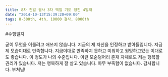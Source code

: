 ```yaml
---
title: 8차 천일 결사 3차 백일 기도 정진 4일째
date: "2014-10-13T15:39:20+09:00"
tags: 8-300th, 4th, 10000 결사, 8000th
---
```


#수행일지

굳이 무엇을 이룰려고 애쓰지 않습니다. 지금의 제 자신을 인정하고 받아들입니다. 지금 제 모습이대로 만족합니다. 지금이대로 만족하지 못하고 미워하고 원망하고있는 이대로도 좋습니다. 이 정도가 나의 수준입니다. 이런 모순덩어리 존재 자체로도 저는 행복할 권리가 있습니다. 저는 행복하게 잘 살고 있습니다. 아무 부족함이 없습니다. 감사합니다. 부처님!
